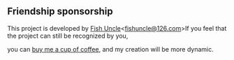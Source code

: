 ## Friendship sponsorship
This project is developed by [Fish Uncle](https://github.com/fish-uncle)<<fishuncle@126.com>>If you feel that the project can still be recognized by you, 

you can <a href="javascript:please();">buy me a cup of coffee</a>, and my creation will be more dynamic.